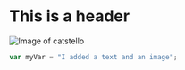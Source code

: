 # This is a header
![Image of catstello](https://octodex.github.com/images/catstello.png)
``` javascript
var myVar = "I added a text and an image";
```
